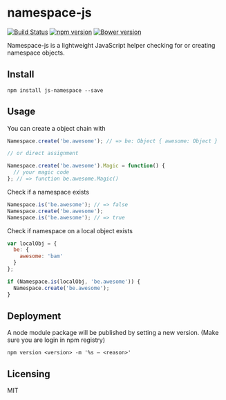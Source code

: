 # namespace-js
[![Build Status](https://travis-ci.org/cange/namespace-js.svg?branch=master)](https://travis-ci.org/cange/namespace-js) [![npm version](https://badge.fury.io/js/js-namespace.svg)](https://badge.fury.io/js/js-namespace) [![Bower version](https://badge.fury.io/bo/namespace-js.svg)](http://badge.fury.io/bo/namespace-js)

Namespace-js is a lightweight JavaScript helper checking for or creating namespace objects.

## Install
```shell
npm install js-namespace --save
```

## Usage
You can create a object chain with

```javascript
Namespace.create('be.awesome'); // => be: Object { awesome: Object }

// or direct assignment

Namespace.create('be.awesome').Magic = function() {
  // your magic code
}; // => function be.awesome.Magic()
```

Check if a namespace exists

```javascript
Namespace.is('be.awesome'); // => false
Namespace.create('be.awesome');
Namespace.is('be.awesome'); // => true
```

Check if namespace on a local object exists

```javascript
var localObj = {
  be: {
    awesome: 'bam'
  }
};

if (Namespace.is(localObj, 'be.awesome')) {
  Namespace.create('be.awesome');
}
```

## Deployment
A node module package will be published by setting a new version. (Make sure you are login in npm registry)
```shell
npm version <version> -m '%s – <reason>'
```

## Licensing
MIT
